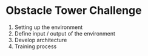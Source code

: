 # Obstacle Tower Challenge

1. Setting up the environment
2. Define input / output of the environment
3. Develop architecture
4. Training process

